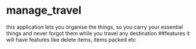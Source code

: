 # manage_travel
this application lets you organise the things, so you carry your essential things and never forgot them while you travel any destination
##features
it will have features like delete items, items packed etc
